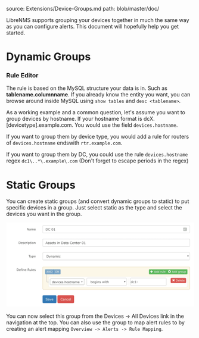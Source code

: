 source: Extensions/Device-Groups.md
path: blob/master/doc/

LibreNMS supports grouping your devices together in much the same way as you can configure alerts. This document will hopefully help you get started.

# Dynamic Groups

### Rule Editor

The rule is based on the MySQL structure your data is in. Such as __tablename.columnname__.
If you already know the entity you want, you can browse around inside MySQL using `show tables` and `desc <tablename>`.

As a working example and a common question, let's assume you want to group devices by hostname. If your hostname format is dcX.[devicetype].example.com. You would use the field
`devices.hostname`.

If you want to group them by device type, you would add a rule for routers of `devices.hostname` endswith `rtr.example.com`.

If you want to group them by DC, you could use the rule `devices.hostname` regex `dc1\..*\.example\.com` (Don't forget to escape periods in the regex)

# Static Groups

You can create static groups (and convert dynamic groups to static) to put specific devices in a group.
Just select static as the type and select the devices you want in the group.

![Device Groups](/img/device_groups.png)

You can now select this group from the Devices -> All Devices link in the navigation at the top. You can also use the group to map alert rules to by creating an alert mapping
`Overview -> Alerts -> Rule Mapping`.
